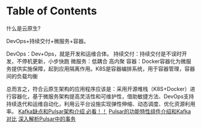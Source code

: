 # Table of Contents






什么是云原生?

DevOps+持续交付+微服务+容器。


DevOps：Dev+Ops，就是开发和运维合体。
持续交付：持续交付是不误时开发，不停机更新，小步快跑
微服务：低耦合 高内聚
容器：Docker容器化为微服务提供实施保障，起到应用隔离作用。K8S是容器编排系统，用于容器管理，容器间的负载均衡

总而言之，符合云原生架构的应用程序应该是：采用开源堆栈（K8S+Docker）进行容器化，基于微服务架构提高灵活性和可维护性，借助敏捷方法、DevOps支持持续迭代和运维自动化，利用云平台设施实现弹性伸缩、动态调度、优化资源利用率。
[Kafka缺点和Pulsar架构介绍 必看！！]()
[Pulsar的功能特性组件介绍和Kafka对比](Pulsar的功能特性组件介绍和Kafka对比.md)
[深入解析Pulsar中的事务](深入解析Pulsar中的事务.md)
